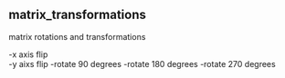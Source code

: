 ## matrix_transformations
matrix rotations and transformations

-x axis flip<br>
-y aixs flip
-rotate 90 degrees
-rotate 180 degrees
-rotate 270 degrees
